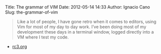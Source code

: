 Title: The grammar of VIM
Date: 2012-05-14 14:33
Author: Ignacio Cano
Slug: the-grammar-of-vim

> Like a lot of people, I have gone retro when it comes to editors,
> using Vim for most of my day to day work. I’ve been doing most of my
> development these days in a terminal window, logged directly into a VM
> where I test my code.

- [rc3.org][]

  [rc3.org]: http://rc3.org/2012/05/12/the-grammar-of-vim/
    "The grammar of VIM"
